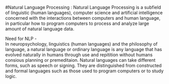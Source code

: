 #Natural Language Processing :
Natural Language Processing is a subfield of linguistic (human languages), computer science and artificial intelligence concerned with the interactions between computers
and human language, in particular how to program computers to process and analyze large amount of natural language data.

Need for NLP -                                                                                                                                                 
In neuropsychology, linguistics (human languages) and the philosophy of language, a natural language or ordinary language is any language that has evolved naturally in humans through use and repitition without humans consious planning or premeditaion. Natural languages can take different forms, such as speech or signing. They are distinguished from constructed and formal languages such as those used to program computers or to study logic.





